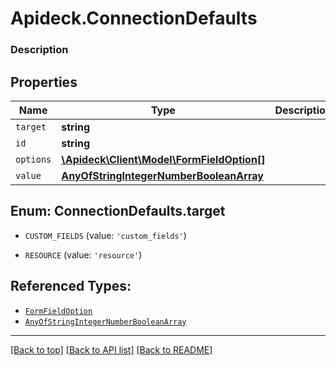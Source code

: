 # Apideck.ConnectionDefaults

### Description

## Properties
Name | Type | Description | Notes
------------ | ------------- | ------------- | -------------
`target` | **string** |  | [optional] 
`id` | **string** |  | [optional] 
`options` | [**\Apideck\Client\Model\FormFieldOption[]**](FormFieldOption.md) |  | [optional] 
`value` | [**AnyOfStringIntegerNumberBooleanArray**](AnyOfStringIntegerNumberBooleanArray.md) |  | [optional] 





<a name="TARGET"></a>
## Enum: ConnectionDefaults.target


* `CUSTOM_FIELDS` (value: `'custom_fields'`)

* `RESOURCE` (value: `'resource'`)




## Referenced Types:


* [`FormFieldOption`](FormFieldOption.md)
* [`AnyOfStringIntegerNumberBooleanArray`](AnyOfStringIntegerNumberBooleanArray.md)

---

[[Back to top]](#) [[Back to API list]](../../../../README.md#documentation-for-api-endpoints) [[Back to README]](../../../../README.md)


